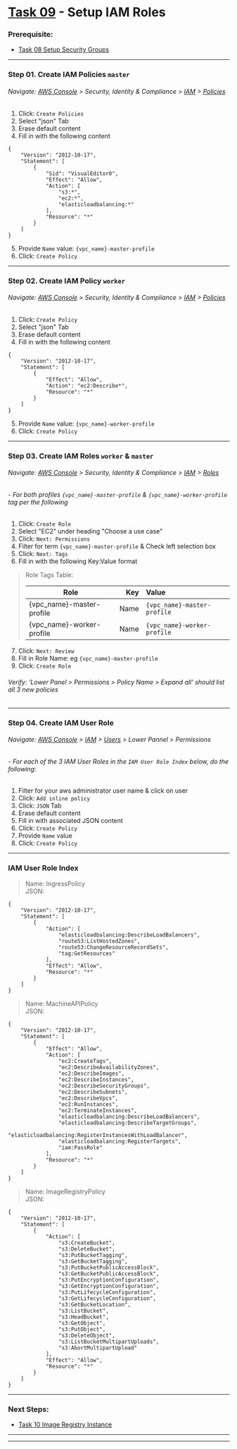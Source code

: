 # [Task 09](../tasks/iam-roles) - Setup IAM Roles
### Prerequisite:
  + [Task 08 Setup Security Groups]
--------------------------------------------------------------------------------
### Step 01\. Create IAM Policies `master`
###### Navigate: [AWS Console] > Security, Identity & Compliance > [IAM] > [Policies]
  1. Click: `Create Policies`
  2. Select "json" Tab 
  3. Erase default content
  4. Fill in with the following content
```
{
    "Version": "2012-10-17",
    "Statement": [
        {
            "Sid": "VisualEditor0",
            "Effect": "Allow",
            "Action": [
                "s3:*",
                "ec2:*",
                "elasticloadbalancing:*"
            ],
            "Resource": "*"
        }
    ]
}
```
  5. Provide `Name` value: `{vpc_name}-master-profile`
  6. Click: `Create Policy`

---------------------------------------------------------------------------------
### Step 02\. Create IAM Policy `worker`
###### Navigate: [AWS Console] > Security, Identity & Compliance > [IAM] > [Policies]
  1. Click: `Create Policy`
  2. Select "json" Tab 
  3. Erase default content
  4. Fill in with the following content
```
{
    "Version": "2012-10-17",
    "Statement": [
        {
            "Effect": "Allow",
            "Action": "ec2:Describe*",
            "Resource": "*"
        }
    ]
}
```
  5. Provide `Name` value: `{vpc_name}-worker-profile`
  6. Click: `Create Policy`

---------------------------------------------------------------------------------
### Step 03\. Create IAM Roles `worker` & `master`
###### Navigate: [AWS Console] > Security, Identity & Compliance > [IAM] > [Roles]
###### - For both profiles `{vpc_name}-master-profile` & `{vpc_name}-worker-profile` tag per the following
  1. Click: `Create Role`
  2. Select "EC2" under heading "Choose a use case" 
  3. Click: `Next: Permissions`
  4. Filter for term `{vpc_name}-master-profile` & Check left selection box
  5. Click: `Next: Tags`
  6. Fill in with the following Key:Value format
>   Role Tags Table:
>
>   | Role                      | Key  | Value                       |
>   |---------------------------|-----:|:----------------------------|
>   | {vpc_name}-master-profile | Name | `{vpc_name}-master-profile` |
>   | {vpc_name}-worker-profile | Name | `{vpc_name}-worker-profile` |

  7. Click: `Next: Review`
  8. Fill in Role Name: eg `{vpc_name}-master-profile`
  9. Click: `Create Role`
    
###### Verify: 'Lower Panel > Permissions > Policy Name > Expand all' should list all 3 new policies
        
--------------------------------------------------------------------------------
### Step 04\. Create IAM User Role
###### Navigate: [AWS Console] > [IAM] > [Users] > Lower Pannel > Permissions
###### - For each of the 3 IAM User Roles in the `IAM User Role Index` below, do the following:

  1. Filter for your aws administrator user name & click on user
  2. Click: `Add inline policy`
  3. Click: `JSON` Tab
  4. Erase default content
  5. Fill in with associated JSON content
  6. Click: `Create Policy`
  7. Provide `Name` value
  8. Click: `Create Policy`

---------------------------------------------------------------------------------
### IAM User Role Index
    
>   Name: IngressPolicy    
>   JSON:    
```
{
    "Version": "2012-10-17",
    "Statement": [
        {
            "Action": [
                "elasticloadbalancing:DescribeLoadBalancers",
                "route53:ListHostedZones",
                "route53:ChangeResourceRecordSets",
                "tag:GetResources"
            ],
            "Effect": "Allow",
            "Resource": "*"
        }
    ]
}
```    
>   Name: MachineAPIPolicy    
>   JSON:    
```    
{
    "Version": "2012-10-17",
    "Statement": [
        {
            "Effect": "Allow",
            "Action": [
                "ec2:CreateTags",
                "ec2:DescribeAvailabilityZones",
                "ec2:DescribeImages",
                "ec2:DescribeInstances",
                "ec2:DescribeSecurityGroups",
                "ec2:DescribeSubnets",
                "ec2:DescribeVpcs",
                "ec2:RunInstances",
                "ec2:TerminateInstances",
                "elasticloadbalancing:DescribeLoadBalancers",
                "elasticloadbalancing:DescribeTargetGroups",
                "elasticloadbalancing:RegisterInstancesWithLoadBalancer",
                "elasticloadbalancing:RegisterTargets",
                "iam:PassRole"
            ],
            "Resource": "*"
        }
    ]
}
```    
>   Name: ImageRegistryPolicy    
>   JSON:    
```
{
    "Version": "2012-10-17",
    "Statement": [
        {
            "Action": [
                "s3:CreateBucket",
                "s3:DeleteBucket",
                "s3:PutBucketTagging",
                "s3:GetBucketTagging",
                "s3:PutBucketPublicAccessBlock",
                "s3:GetBucketPublicAccessBlock",
                "s3:PutEncryptionConfiguration",
                "s3:GetEncryptionConfiguration",
                "s3:PutLifecycleConfiguration",
                "s3:GetLifecycleConfiguration",
                "s3:GetBucketLocation",
                "s3:ListBucket",
                "s3:HeadBucket",
                "s3:GetObject",
                "s3:PutObject",
                "s3:DeleteObject",
                "s3:ListBucketMultipartUploads",
                "s3:AbortMultipartUpload"
            ],
            "Effect": "Allow",
            "Resource": "*"
        }
    ]
}
```    

---------------------------------------------------------------------------------
### Next Steps:
  + [Task 10 Image Registry Instance]
--------------------------------------------------------------------------------
[EC2]:https://console.amazonaws-us-gov.com/ec2/home
[IAM]:https://console.amazonaws-us-gov.com/iam/home
[Users]:https://console.amazonaws-us-gov.com/iam/home#/users
[Roles]:https://console.amazonaws-us-gov.com/iam/home#/roles
[Policies]:https://console.amazonaws-us-gov.com/iam/home#/policies
[AWS Console]:https://console.amazonaws-us-gov.com/console/home
--------------------------------------------------------------------------------
[Task 01 Prerequisites]:manual/01_Prerequisites.md
[Task 02 Stage Assets]:manual/02_StageAssets.md
[Task 03 Certificates]:manual/03_Certificates.md
[Task 04 Setup AWS VPC]:manual/04_SetupVPC.md
[Task 05 Configure Route53 DNS]:manual/05_Route53DNS.md
[Task 06 Setup Target Groups]:manual/06_TargetGroups.md
[Task 07 Setup Load Balancers]:manual/07_LoadBalancers.md
[Task 08 Setup Security Groups]:manual/08_SecurityGroups.md
[Task 09 Setup IAM Roles]:manual/09_IAMRoles.md
[Task 10 Image Registry Instance]:manual/10_ImageRegistryInstance.md
[Task 11 Image Registry Mirror & Services]:manual/11_ImageRegistryServices.md
[Task 12 Build Nodes]:manual/12_BuildNodes.md
[Task 13 Deploy]:manual/13_Deploy.md
